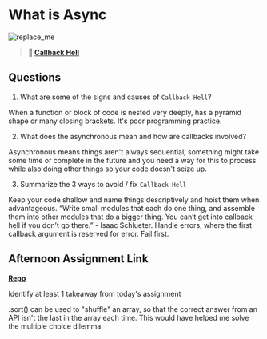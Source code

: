 # What is Async

![replace_me](https://codeworks.blob.core.windows.net/public/assets/img/illustrations/placeholder.svg)

> **📖 [Callback Hell](https://codeworksacademy.com/fs-student-guide/resources/wk4/01-Callbacks)**

## Questions

1. What are some of the signs and causes of `Callback Hell`?

When a function or block of code is nested very deeply, has a pyramid shape or many closing brackets. It's poor programming practice. 

2. What does the asynchronous mean and how are callbacks involved?

Asynchronous means things aren't always sequential, something might take some time or complete in the future and you need a way for this to process while also doing other things so your code doesn't seize up. 

3. Summarize the 3 ways to avoid / fix `Callback Hell`

Keep your code shallow and name things descriptively and hoist them when advantageous. “Write small modules that each do one thing, and assemble them into other modules that do a bigger thing. You can’t get into callback hell if you don’t go there.” - Isaac Schlueter. Handle errors, where the first callback argument is reserved for error. Fail first. 

## Afternoon Assignment Link

**[Repo](https://tristanfj.github.io/triviaDB/)**

Identify at least 1 takeaway from today's assignment

.sort() can be used to "shuffle" an array, so that the correct answer from an API isn't the last in the array each time. This would have helped me solve the multiple choice dilemma. 
